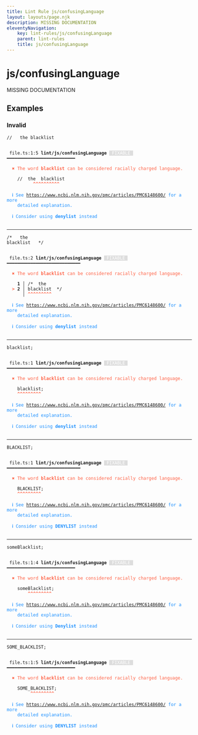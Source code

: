 ```yaml
---
title: Lint Rule js/confusingLanguage
layout: layouts/page.njk
description: MISSING DOCUMENTATION
eleventyNavigation:
	key: lint-rules/js/confusingLanguage
	parent: lint-rules
	title: js/confusingLanguage
---
```


# js/confusingLanguage

MISSING DOCUMENTATION

<!-- EVERYTHING BELOW IS AUTOGENERATED. SEE SCRIPTS FOLDER FOR UPDATE SCRIPTS hash(c3f05a1c0550fcb0a3914eb97f4a42c31f27c77b) -->

## Examples
### Invalid
<pre class="language-text"><code class="language-text"><span class="token comment">//	the	blacklist</span></code></pre>
<pre class="language-text"><code class="language-text">
 <span style="text-decoration-style: dotted;">file.ts:1:5</span> <strong>lint/js/confusingLanguage</strong> <span style="color: white; background-color: #ddd;"> FIXABLE </span> ━━━━━━━━━━━━━━━━━━━━━━━━━━

  <strong><span style="color: Tomato;">✖ </span></strong><span style="color: Tomato;">The word </span><span style="color: Tomato;"><strong>blacklist</strong></span><span style="color: Tomato;"> can be considered racially charged language.</span>

    <span class="token comment">//</span><span class="token comment">  </span><span class="token comment">the</span><span class="token comment">  </span><span class="token comment">blacklist</span>
          <span style="color: Tomato;"><strong>^</strong></span><span style="color: Tomato;"><strong>^</strong></span><span style="color: Tomato;"><strong>^</strong></span><span style="color: Tomato;"><strong>^</strong></span><span style="color: Tomato;"><strong>^</strong></span><span style="color: Tomato;"><strong>^</strong></span><span style="color: Tomato;"><strong>^</strong></span><span style="color: Tomato;"><strong>^</strong></span><span style="color: Tomato;"><strong>^</strong></span><span style="color: Tomato;"><strong>^</strong></span>

  <strong><span style="color: DodgerBlue;">ℹ </span></strong><span style="color: DodgerBlue;">See </span><span style="color: DodgerBlue;"><a href="https://www.ncbi.nlm.nih.gov/pmc/articles/PMC6148600/">https://www.ncbi.nlm.nih.gov/pmc/articles/PMC6148600/</a></span><span style="color: DodgerBlue;"> for a more</span>
    <span style="color: DodgerBlue;">detailed explanation.</span>

  <strong><span style="color: DodgerBlue;">ℹ </span></strong><span style="color: DodgerBlue;">Consider using </span><span style="color: DodgerBlue;"><strong>denylist</strong></span><span style="color: DodgerBlue;"> instead</span>

</code></pre>

---------------

<pre class="language-text"><code class="language-text"><span class="token comment">/*	the</span>
<span class="token comment">blacklist	*/</span></code></pre>
<pre class="language-text"><code class="language-text">
 <span style="text-decoration-style: dotted;">file.ts:2</span> <strong>lint/js/confusingLanguage</strong> <span style="color: white; background-color: #ddd;"> FIXABLE </span> ━━━━━━━━━━━━━━━━━━━━━━━━━━━━

  <strong><span style="color: Tomato;">✖ </span></strong><span style="color: Tomato;">The word </span><span style="color: Tomato;"><strong>blacklist</strong></span><span style="color: Tomato;"> can be considered racially charged language.</span>

  <strong>  1</strong><strong> │ </strong><span class="token comment">/*</span><span class="token comment">  </span><span class="token comment">the</span>
  <strong><span style="color: Tomato;">&gt;</span></strong><strong> 2</strong><strong> │ </strong><span class="token comment">blacklist</span><span class="token comment">  </span><span class="token comment">*/</span>
     <strong> │ </strong><span style="color: Tomato;"><strong>^</strong></span><span style="color: Tomato;"><strong>^</strong></span><span style="color: Tomato;"><strong>^</strong></span><span style="color: Tomato;"><strong>^</strong></span><span style="color: Tomato;"><strong>^</strong></span><span style="color: Tomato;"><strong>^</strong></span><span style="color: Tomato;"><strong>^</strong></span><span style="color: Tomato;"><strong>^</strong></span><span style="color: Tomato;"><strong>^</strong></span>

  <strong><span style="color: DodgerBlue;">ℹ </span></strong><span style="color: DodgerBlue;">See </span><span style="color: DodgerBlue;"><a href="https://www.ncbi.nlm.nih.gov/pmc/articles/PMC6148600/">https://www.ncbi.nlm.nih.gov/pmc/articles/PMC6148600/</a></span><span style="color: DodgerBlue;"> for a more</span>
    <span style="color: DodgerBlue;">detailed explanation.</span>

  <strong><span style="color: DodgerBlue;">ℹ </span></strong><span style="color: DodgerBlue;">Consider using </span><span style="color: DodgerBlue;"><strong>denylist</strong></span><span style="color: DodgerBlue;"> instead</span>

</code></pre>

---------------

<pre class="language-text"><code class="language-text"><span class="token variable">blacklist</span><span class="token punctuation">;</span></code></pre>
<pre class="language-text"><code class="language-text">
 <span style="text-decoration-style: dotted;">file.ts:1</span> <strong>lint/js/confusingLanguage</strong> <span style="color: white; background-color: #ddd;"> FIXABLE </span> ━━━━━━━━━━━━━━━━━━━━━━━━━━━━

  <strong><span style="color: Tomato;">✖ </span></strong><span style="color: Tomato;">The word </span><span style="color: Tomato;"><strong>blacklist</strong></span><span style="color: Tomato;"> can be considered racially charged language.</span>

    <span class="token variable">blacklist</span><span class="token punctuation">;</span>
    <span style="color: Tomato;"><strong>^</strong></span><span style="color: Tomato;"><strong>^</strong></span><span style="color: Tomato;"><strong>^</strong></span><span style="color: Tomato;"><strong>^</strong></span><span style="color: Tomato;"><strong>^</strong></span><span style="color: Tomato;"><strong>^</strong></span><span style="color: Tomato;"><strong>^</strong></span><span style="color: Tomato;"><strong>^</strong></span><span style="color: Tomato;"><strong>^</strong></span>

  <strong><span style="color: DodgerBlue;">ℹ </span></strong><span style="color: DodgerBlue;">See </span><span style="color: DodgerBlue;"><a href="https://www.ncbi.nlm.nih.gov/pmc/articles/PMC6148600/">https://www.ncbi.nlm.nih.gov/pmc/articles/PMC6148600/</a></span><span style="color: DodgerBlue;"> for a more</span>
    <span style="color: DodgerBlue;">detailed explanation.</span>

  <strong><span style="color: DodgerBlue;">ℹ </span></strong><span style="color: DodgerBlue;">Consider using </span><span style="color: DodgerBlue;"><strong>denylist</strong></span><span style="color: DodgerBlue;"> instead</span>

</code></pre>

---------------

<pre class="language-text"><code class="language-text"><span class="token variable">BLACKLIST</span><span class="token punctuation">;</span></code></pre>
<pre class="language-text"><code class="language-text">
 <span style="text-decoration-style: dotted;">file.ts:1</span> <strong>lint/js/confusingLanguage</strong> <span style="color: white; background-color: #ddd;"> FIXABLE </span> ━━━━━━━━━━━━━━━━━━━━━━━━━━━━

  <strong><span style="color: Tomato;">✖ </span></strong><span style="color: Tomato;">The word </span><span style="color: Tomato;"><strong>blacklist</strong></span><span style="color: Tomato;"> can be considered racially charged language.</span>

    <span class="token variable">BLACKLIST</span><span class="token punctuation">;</span>
    <span style="color: Tomato;"><strong>^</strong></span><span style="color: Tomato;"><strong>^</strong></span><span style="color: Tomato;"><strong>^</strong></span><span style="color: Tomato;"><strong>^</strong></span><span style="color: Tomato;"><strong>^</strong></span><span style="color: Tomato;"><strong>^</strong></span><span style="color: Tomato;"><strong>^</strong></span><span style="color: Tomato;"><strong>^</strong></span><span style="color: Tomato;"><strong>^</strong></span>

  <strong><span style="color: DodgerBlue;">ℹ </span></strong><span style="color: DodgerBlue;">See </span><span style="color: DodgerBlue;"><a href="https://www.ncbi.nlm.nih.gov/pmc/articles/PMC6148600/">https://www.ncbi.nlm.nih.gov/pmc/articles/PMC6148600/</a></span><span style="color: DodgerBlue;"> for a more</span>
    <span style="color: DodgerBlue;">detailed explanation.</span>

  <strong><span style="color: DodgerBlue;">ℹ </span></strong><span style="color: DodgerBlue;">Consider using </span><span style="color: DodgerBlue;"><strong>DENYLIST</strong></span><span style="color: DodgerBlue;"> instead</span>

</code></pre>

---------------

<pre class="language-text"><code class="language-text"><span class="token variable">someBlacklist</span><span class="token punctuation">;</span></code></pre>
<pre class="language-text"><code class="language-text">
 <span style="text-decoration-style: dotted;">file.ts:1:4</span> <strong>lint/js/confusingLanguage</strong> <span style="color: white; background-color: #ddd;"> FIXABLE </span> ━━━━━━━━━━━━━━━━━━━━━━━━━━

  <strong><span style="color: Tomato;">✖ </span></strong><span style="color: Tomato;">The word </span><span style="color: Tomato;"><strong>blacklist</strong></span><span style="color: Tomato;"> can be considered racially charged language.</span>

    <span class="token variable">someBlacklist</span><span class="token punctuation">;</span>
        <span style="color: Tomato;"><strong>^</strong></span><span style="color: Tomato;"><strong>^</strong></span><span style="color: Tomato;"><strong>^</strong></span><span style="color: Tomato;"><strong>^</strong></span><span style="color: Tomato;"><strong>^</strong></span><span style="color: Tomato;"><strong>^</strong></span><span style="color: Tomato;"><strong>^</strong></span><span style="color: Tomato;"><strong>^</strong></span><span style="color: Tomato;"><strong>^</strong></span>

  <strong><span style="color: DodgerBlue;">ℹ </span></strong><span style="color: DodgerBlue;">See </span><span style="color: DodgerBlue;"><a href="https://www.ncbi.nlm.nih.gov/pmc/articles/PMC6148600/">https://www.ncbi.nlm.nih.gov/pmc/articles/PMC6148600/</a></span><span style="color: DodgerBlue;"> for a more</span>
    <span style="color: DodgerBlue;">detailed explanation.</span>

  <strong><span style="color: DodgerBlue;">ℹ </span></strong><span style="color: DodgerBlue;">Consider using </span><span style="color: DodgerBlue;"><strong>Denylist</strong></span><span style="color: DodgerBlue;"> instead</span>

</code></pre>

---------------

<pre class="language-text"><code class="language-text"><span class="token variable">SOME_BLACKLIST</span><span class="token punctuation">;</span></code></pre>
<pre class="language-text"><code class="language-text">
 <span style="text-decoration-style: dotted;">file.ts:1:5</span> <strong>lint/js/confusingLanguage</strong> <span style="color: white; background-color: #ddd;"> FIXABLE </span> ━━━━━━━━━━━━━━━━━━━━━━━━━━

  <strong><span style="color: Tomato;">✖ </span></strong><span style="color: Tomato;">The word </span><span style="color: Tomato;"><strong>blacklist</strong></span><span style="color: Tomato;"> can be considered racially charged language.</span>

    <span class="token variable">SOME_BLACKLIST</span><span class="token punctuation">;</span>
         <span style="color: Tomato;"><strong>^</strong></span><span style="color: Tomato;"><strong>^</strong></span><span style="color: Tomato;"><strong>^</strong></span><span style="color: Tomato;"><strong>^</strong></span><span style="color: Tomato;"><strong>^</strong></span><span style="color: Tomato;"><strong>^</strong></span><span style="color: Tomato;"><strong>^</strong></span><span style="color: Tomato;"><strong>^</strong></span><span style="color: Tomato;"><strong>^</strong></span>

  <strong><span style="color: DodgerBlue;">ℹ </span></strong><span style="color: DodgerBlue;">See </span><span style="color: DodgerBlue;"><a href="https://www.ncbi.nlm.nih.gov/pmc/articles/PMC6148600/">https://www.ncbi.nlm.nih.gov/pmc/articles/PMC6148600/</a></span><span style="color: DodgerBlue;"> for a more</span>
    <span style="color: DodgerBlue;">detailed explanation.</span>

  <strong><span style="color: DodgerBlue;">ℹ </span></strong><span style="color: DodgerBlue;">Consider using </span><span style="color: DodgerBlue;"><strong>DENYLIST</strong></span><span style="color: DodgerBlue;"> instead</span>

</code></pre>
